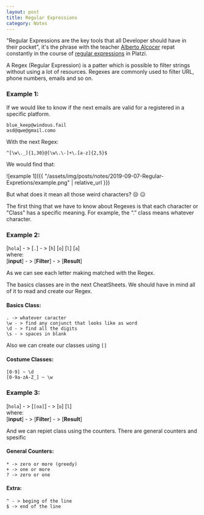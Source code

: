 ```yaml
---
layout: post
title: Regular Expressions
category: Notes
---
```


"Regular Expressions are the key tools that all Developer should have in their pocket", it's the phrase with the teacher [Alberto Alcocer](https://twitter.com/beco) repat constantly in the course of [regular expressions](https://platzi.com/clases/expresiones-regulares/) in Platzi.

A Regex (Regular Expression) is a patter which is possible to filter strings without using a lot of resources. Regexes are commonly used to filter URL, phone numbers, emails and so on.

### Example 1:

If we would like to know if the next emails are valid for a registered in a specific platform.
```
blue_keep@windous.fail
asd@qwe@gmail.como
```
With the next Regex:
```
^[\w\._]{1,30}@[\w\.\-]+\.[a-z]{2,5}$
```
We would find that:

![example 1]({{ "/assets/img/posts/notes/2019-09-07-Regular-Expretions/example.png" | relative_url }})

But what does it mean all those weird characters? :unamused: :expressionless:

The first thing that we have to know about Regexes is that each character or "Class" has a specific meaning. For example, the “.” class means whatever character.

### Example 2:

[`hola`] - >  [`.`] - >  [`h`] [`o`] [`l`] [`a`] \
where:\
[**input**] - > [**Filter**] - > [**Result**]

As we can see each letter making matched with the Regex.

The basics classes are in the next  CheatSheets. We should have in mind all of it to read and create our Regex.

#### Basics Class:
```
. -> whatever caracter
\w - > find any conjunct that looks like as word
\d - > find all the digits
\s - > spaces in blank
```

Also we can create our classes using `[]` 
#### Costume Classes:
``` 
[0-9] ~ \d
[0-9a-zA-Z_] ~ \w
```

### Example 3:

[`hola`] - >  [`[oa]`] - >  [`o`] [`l`] \
where:\
[**input**] - > [**Filter**] - > [**Result**]

And we can repiet class using the counters. There are general counters and spesific
####  General Counters:
```
* -> zero or more (greedy)
+ -> one or more
? -> zero or one
```

####  Extra:
```
^ - > beging of the line
$ -> end of the line
```
<!--stackedit_data:
eyJoaXN0b3J5IjpbMTM5MDgwODQ5MSwtOTY2MjAwOTY3LC0xOD
U1MTg1NTQ4LC00Mjk3NDM4MTcsLTUwNzY5NjgwNyw2MTEzNjMw
MDcsLTM2MDY4Njc4NSwtMTIwODMyMjkwMyw3ODkwMzI4LDMxMD
gzNDQ3OSw0MTk2MDQ2MywxODk4MzU0OTg3LDgyNDk2NzE4MCwt
MzUzNjk1NDk1LC02MDUxMTkxMDRdfQ==
-->